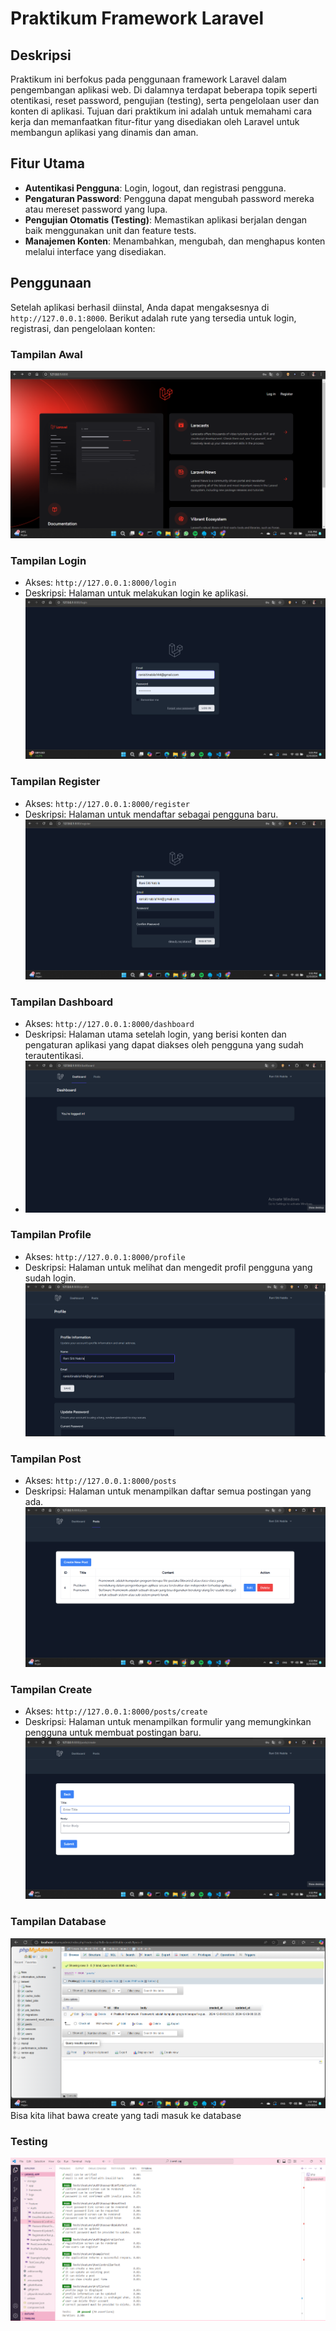 # Praktikum Framework Laravel

## Deskripsi
Praktikum ini berfokus pada penggunaan framework Laravel dalam pengembangan aplikasi web. Di dalamnya terdapat beberapa topik seperti otentikasi, reset password, pengujian (testing), serta pengelolaan user dan konten di aplikasi. Tujuan dari praktikum ini adalah untuk memahami cara kerja dan memanfaatkan fitur-fitur yang disediakan oleh Laravel untuk membangun aplikasi yang dinamis dan aman.

## Fitur Utama
- **Autentikasi Pengguna**: Login, logout, dan registrasi pengguna.
- **Pengaturan Password**: Pengguna dapat mengubah password mereka atau mereset password yang lupa.
- **Pengujian Otomatis (Testing)**: Memastikan aplikasi berjalan dengan baik menggunakan unit dan feature tests.
- **Manajemen Konten**: Menambahkan, mengubah, dan menghapus konten melalui interface yang disediakan.
  
## Penggunaan

Setelah aplikasi berhasil diinstal, Anda dapat mengaksesnya di `http://127.0.0.1:8000`. Berikut adalah rute yang tersedia untuk login, registrasi, dan pengelolaan konten:
### Tampilan Awal
![Tampilan Awal ](https://github.com/RaniSitiNabila/Gambar-PBW/blob/main/Screenshot%202024-12-09%20153116.png)

### Tampilan Login
- Akses: `http://127.0.0.1:8000/login`
- Deskripsi: Halaman untuk melakukan login ke aplikasi.
![Tampilan login ](https://github.com/RaniSitiNabila/Gambar-PBW/blob/main/Screenshot%202024-12-09%20170511.png)

### Tampilan Register
- Akses: `http://127.0.0.1:8000/register`
- Deskripsi: Halaman untuk mendaftar sebagai pengguna baru.
![Tampilan Register ](https://github.com/RaniSitiNabila/Gambar-PBW/blob/main/Screenshot%202024-12-09%20153128.png)


### Tampilan Dashboard
- Akses: `http://127.0.0.1:8000/dashboard`
- Deskripsi: Halaman utama setelah login, yang berisi konten dan pengaturan aplikasi yang dapat diakses oleh pengguna yang sudah terautentikasi.
- ![Tampilan Dasboard ](https://github.com/RaniSitiNabila/Gambar-PBW/blob/main/Screenshot%202024-12-06%20231716.png)


### Tampilan Profile
- Akses: `http://127.0.0.1:8000/profile`
- Deskripsi: Halaman untuk melihat dan mengedit profil pengguna yang sudah login.
![Tampilan Profile ](https://github.com/RaniSitiNabila/Gambar-PBW/blob/main/Screenshot%202024-12-09%20171651.png)

### Tampilan Post
- Akses: `http://127.0.0.1:8000/posts`
- Deskripsi: Halaman untuk menampilkan daftar semua postingan yang ada.
![Tampilan Post ](https://github.com/RaniSitiNabila/Gambar-PBW/blob/main/Screenshot%202024-12-09%20153332.png)


### Tampilan Create
- Akses: `http://127.0.0.1:8000/posts/create`
- Deskripsi: Halaman untuk menampilkan formulir yang memungkinkan pengguna untuk membuat postingan baru.
![Tampilan Create ](https://github.com/RaniSitiNabila/Gambar-PBW/blob/main/Screenshot%202024-12-09%20153204.png)

### Tampilan Database
![Tampilan Database ](https://github.com/RaniSitiNabila/Gambar-PBW/blob/main/Screenshot%202024-12-09%20153801.png)
Bisa kita lihat bawa create yang tadi masuk ke database
### Testing
![Testing ](https://github.com/RaniSitiNabila/Gambar-PBW/blob/main/Screenshot%202024-12-09%20162212.png)
